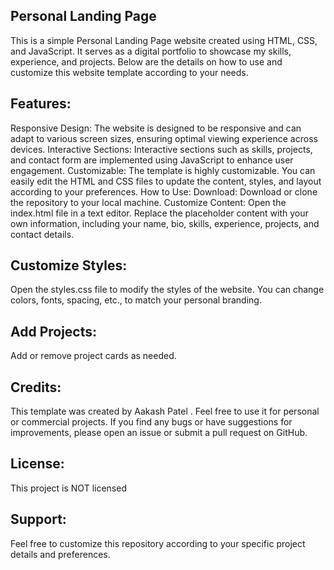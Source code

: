## Personal Landing Page

This is a simple Personal Landing Page website created using HTML, CSS, and JavaScript. It serves as a digital portfolio to showcase my skills, experience, and projects. Below are the details on how to use and customize this website template according to your needs.

## Features:
Responsive Design: The website is designed to be responsive and can adapt to various screen sizes, ensuring optimal viewing experience across devices.
Interactive Sections: Interactive sections such as skills, projects, and contact form are implemented using JavaScript to enhance user engagement.
Customizable: The template is highly customizable. You can easily edit the HTML and CSS files to update the content, styles, and layout according to your preferences.
How to Use:
Download: Download or clone the repository to your local machine.
Customize Content:
Open the index.html file in a text editor.
Replace the placeholder content with your own information, including your name, bio, skills, experience, projects, and contact details.
## Customize Styles:
Open the styles.css file to modify the styles of the website. You can change colors, fonts, spacing, etc., to match your personal branding.
## Add Projects:
Add or remove project cards as needed.

## Credits:
This template was created by Aakash Patel . Feel free to use it for personal or commercial projects. If you find any bugs or have suggestions for improvements, please open an issue or submit a pull request on GitHub.

## License:
This project is NOT licensed 
## Support:
Feel free to customize this repository according to your specific project details and preferences.
